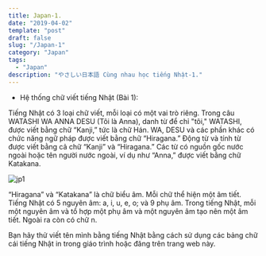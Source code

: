 ```yaml
---
title: Japan-1.
date: "2019-04-02"
template: "post"
draft: false
slug: "/Japan-1"
category: "Japan"
tags:
  - "Japan"
description: "やさしい日本語 Cùng nhau học tiếng Nhật-1."
---
```

* Hệ thống chữ viết tiếng Nhật (Bài 1):

Tiếng Nhật có 3 loại chữ viết, mỗi loại có một vai trò riêng. Trong câu WATASHI WA ANNA DESU (Tôi là Anna), danh từ để chỉ "tôi," WATASHI, được viết bằng chữ “Kanji,” tức là chữ Hán. WA, DESU và các phần khác có chức năng ngữ pháp được viết bằng chữ “Hiragana.” Động từ và tính từ được viết bằng cả chữ “Kanji” và “Hiragana.” Các từ có nguồn gốc nước ngoài hoặc tên người nước ngoài, ví dụ như “Anna,” được viết bằng chữ Katakana.

<img src = "/media/jp1.jpg" alt = "jp1" border = "0" align = "center"/>

“Hiragana” và “Katakana” là chữ biểu âm. Mỗi chữ thể hiện một âm tiết. Tiếng Nhật có 5 nguyên âm: a, i, u, e, o; và 9 phụ âm. Trong tiếng Nhật, mỗi một nguyên âm và tổ hợp một phụ âm và một nguyên âm tạo nên một âm tiết. Ngoài ra còn có chữ n.

Bạn hãy thử viết tên mình bằng tiếng Nhật bằng cách sử dụng các bảng chữ cái tiếng Nhật in trong giáo trình hoặc đăng trên trang web này. 
